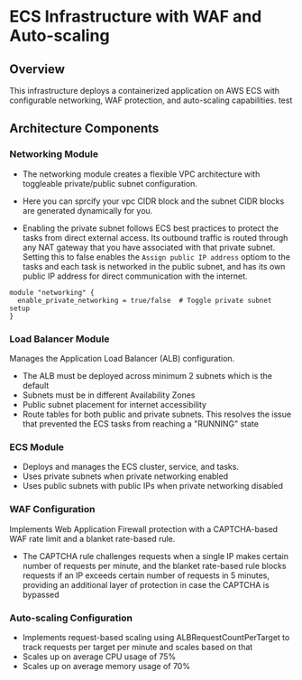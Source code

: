 # ECS Infrastructure with WAF and Auto-scaling

## Overview
This infrastructure deploys a containerized application on AWS ECS with configurable networking, WAF protection, and auto-scaling capabilities. test

## Architecture Components

### Networking Module

- The networking module creates a flexible VPC architecture with toggleable private/public subnet configuration.

- Here you can sprcify your vpc CIDR block and the subnet CIDR blocks are generated dynamically for you.

- Enabling the private subnet follows ECS best practices to protect the tasks from direct external access. Its outbound traffic is routed through any NAT gateway that you have associated with that private subnet. Setting this to false enables the `Assign public IP address` optiom to the tasks and each task is networked in the public subnet, and has its own public IP address for direct communication with the internet.

```hcl
module "networking" {
  enable_private_networking = true/false  # Toggle private subnet setup
}
```
### Load Balancer Module
Manages the Application Load Balancer (ALB) configuration.

- The ALB must be deployed across minimum 2 subnets which is the default
- Subnets must be in different Availability Zones
- Public subnet placement for internet accessibility
- Route tables for both public and private subnets. This resolves the issue that prevented the ECS tasks from reaching a "RUNNING" state

### ECS Module
- Deploys and manages the ECS cluster, service, and tasks.
- Uses private subnets when private networking enabled
- Uses public subnets with public IPs when private networking disabled

### WAF Configuration
Implements Web Application Firewall protection with a CAPTCHA-based WAF rate limit and a blanket rate-based rule. 
- The CAPTCHA rule challenges requests when a single IP makes certain number of requests per minute, and the blanket rate-based rule blocks requests if an IP exceeds certain number of requests in 5 minutes, providing an additional layer of protection in case the CAPTCHA is bypassed


### Auto-scaling Configuration
- Implements request-based scaling using ALBRequestCountPerTarget to track requests per target per minute and scales based on that
- Scales up on average CPU usage of 75%
- Scales up on average memory usage of 70%
